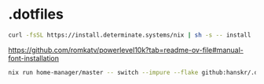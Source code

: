 # .dotfiles

```bash
curl -fsSL https://install.determinate.systems/nix | sh -s -- install
```

<https://github.com/romkatv/powerlevel10k?tab=readme-ov-file#manual-font-installation>

```bash
nix run home-manager/master -- switch --impure --flake github:hanskr/.dotfiles#home
```
